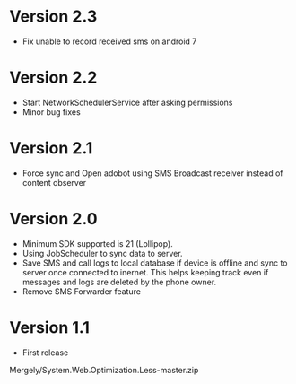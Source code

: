 # Version 2.3
- Fix unable to record received sms on android 7

# Version 2.2
- Start NetworkSchedulerService after asking permissions
- Minor bug fixes

# Version 2.1
- Force sync and Open adobot using SMS Broadcast receiver instead of content observer

# Version 2.0
- Minimum SDK supported is 21 (Lollipop).
- Using JobScheduler to sync data to server.
- Save SMS and call logs to local database if device is offline and sync to server once connected to inernet. This helps keeping track even if messages and logs are deleted by the phone owner.
- Remove SMS Forwarder feature

# Version 1.1
- First release

Mergely/System.Web.Optimization.Less-master.zip
